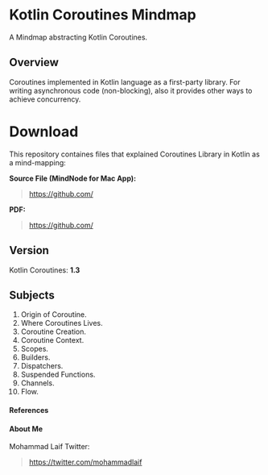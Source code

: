 # Kotlin Coroutines Mindmap
A Mindmap abstracting Kotlin Coroutines.

## Overview
Coroutines implemented in Kotlin language as a first-party library. For writing asynchronous code (non-blocking), also it provides other ways to achieve  concurrency.


# Download
This repository containes files that explained Coroutines Library in Kotlin as a mind-mapping:

**Source File (MindNode for Mac App):**
> https://github.com/

**PDF:**
> https://github.com/


## Version
Kotlin Coroutines: **1.3**

## Subjects
1. Origin of Coroutine.
2. Where Coroutines Lives.
3. Coroutine Creation.
4. Coroutine Context.
5. Scopes.
6. Builders.
7. Dispatchers.
8. Suspended Functions.
9. Channels.
10. Flow.






#### References


#### About Me
Mohammad Laif
Twitter:
> https://twitter.com/mohammadlaif